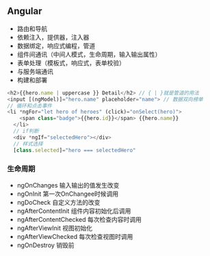 ## Angular

- 路由和导航
- 依赖注入，提供器，注入器
- 数据绑定，响应式编程，管道
- 组件间通讯（中间人模式，生命周期，输入输出属性）
- 表单处理（模板式，响应式，表单校验）
- 与服务端通讯
- 构建和部署

```js
<h2>{{hero.name | uppercase }} Detail</h2> // { | }就是管道的用法
<input [(ngModel)]="hero.name" placeholder="name"> // 数据双向榜单
// 循环和点击事件
<li *ngFor="let hero of heroes" (click)="onSelect(hero)">
    <span class="badge">{{hero.id}}</span> {{hero.name}}
  </li>
  // if判断
  <div *ngIf="selectedHero"></div>
  // 样式选择
  [class.selected]="hero === selectedHero"
```

### 生命周期
- ngOnChanges 输入输出的值发生改变
- ngOnInit 第一次OnChangee时候调用
- ngDoCheck 自定义方法的改变
- ngAfterContentInit 组件内容初始化后调用
- ngAfterContentChecked 每次检查内容时调用
- ngAfterViewInit 视图初始化
- ngAfterViewChecked 每次检查视图时调用
- ngOnDestroy 销毁前